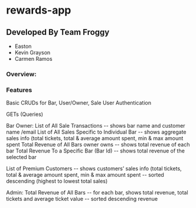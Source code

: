 # rewards-app

## Developed By Team Froggy
* Easton 
* Kevin Grayson
* Carmen Ramos

### Overview:


### Features
Basic CRUDs for Bar, User/Owner, Sale
User Authentication

GETs (Queries)

Bar Owner:
List of All Sale Transactions
 -- shows bar name and customer name /email
List of All Sales Specific to Individual Bar
 -- shows aggregate sales info (total tickets, total & average amount spent, min & max amount spent
Total Revenue of All Bars owner owns
 -- shows total revenue of each bar
Total Revenue To a Specific Bar (Bar Id)
 -- shows total revenue of the selected bar

List of Premium Customers
 -- shows customers’ sales info (total tickets, total & average amount spent, min & max amount spent
 -- sorted descending (highest to lowest total sales)

Admin:
Total Revenue of All Bars
 -- for each bar, shows total revenue, total tickets and average ticket value
 -- sorted descending revenue
